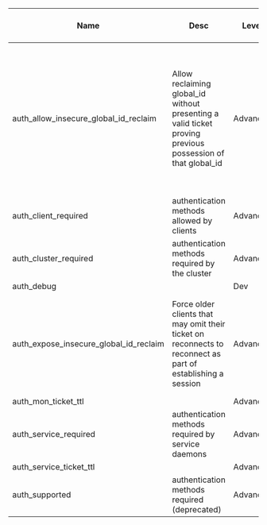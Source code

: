 | Name | Desc | Level | Type | non-Daemon Default | Daemon Default | Min | Max | Valid Values | verbatim | See also | Flags | Services | Validator | Long Desc | Tags |
| --- | --- | --- | --- | --- | --- | --- | --- | --- | --- | --- | --- | --- | --- | --- | --- |
| <span id="SP_auth_allow_insecure_global_id_reclaim">auth_allow_insecure_global_id_reclaim</span> |  Allow reclaiming global_id without presenting a valid ticket proving previous possession of that global_id | Advanced | Bool | True |  |  |  |  |  | [[mon_warn_on_insecure_global_id_reclaim](./global/mon.md#SP_mon_warn_on_insecure_global_id_reclaim), [mon_warn_on_insecure_global_id_reclaim_allowed](./global/mon.md#SP_mon_warn_on_insecure_global_id_reclaim_allowed), [auth_expose_insecure_global_id_reclaim](./global/auth.md#SP_auth_expose_insecure_global_id_reclaim)] |  |  |  | Allowing unauthorized global_id (re)use poses a security risk. Unfortunately, older clients may omit their ticket on reconnects and therefore rely on this being allowed for preserving their global_id for the lifetime of the client instance. Setting this value to false would immediately prevent new connections from those clients (assuming auth_expose_insecure_global_id_reclaim set to true) and eventually break existing sessions as well (regardless of auth_expose_insecure_global_id_reclaim setting). |  |
| <span id="SP_auth_client_required">auth_client_required</span> |  authentication methods allowed by clients | Advanced | Str | cephx, none |  |  |  |  |  |  |  |  |  |  |  |
| <span id="SP_auth_cluster_required">auth_cluster_required</span> |  authentication methods required by the cluster | Advanced | Str | cephx |  |  |  |  |  |  |  |  |  |  |  |
| <span id="SP_auth_debug">auth_debug</span> |   | Dev | Bool | False |  |  |  |  |  |  |  |  |  |  |  |
| <span id="SP_auth_expose_insecure_global_id_reclaim">auth_expose_insecure_global_id_reclaim</span> |  Force older clients that may omit their ticket on reconnects to reconnect as part of establishing a session | Advanced | Bool | True |  |  |  |  |  | [[mon_warn_on_insecure_global_id_reclaim](./global/mon.md#SP_mon_warn_on_insecure_global_id_reclaim), [mon_warn_on_insecure_global_id_reclaim_allowed](./global/mon.md#SP_mon_warn_on_insecure_global_id_reclaim_allowed), [auth_allow_insecure_global_id_reclaim](./global/auth.md#SP_auth_allow_insecure_global_id_reclaim)] |  |  |  | In permissive mode (auth_allow_insecure_global_id_reclaim set to true), this helps with identifying clients that are not patched. In enforcing mode (auth_allow_insecure_global_id_reclaim set to false), this is a fail-fast mechanism: don't establish a session that will almost inevitably be broken later. |  |
| <span id="SP_auth_mon_ticket_ttl">auth_mon_ticket_ttl</span> |   | Advanced | Float | 72_hr |  |  |  |  |  |  |  |  |  |  |  |
| <span id="SP_auth_service_required">auth_service_required</span> |  authentication methods required by service daemons | Advanced | Str | cephx |  |  |  |  |  |  |  |  |  |  |  |
| <span id="SP_auth_service_ticket_ttl">auth_service_ticket_ttl</span> |   | Advanced | Float | 1_hr |  |  |  |  |  |  |  |  |  |  |  |
| <span id="SP_auth_supported">auth_supported</span> |  authentication methods required (deprecated) | Advanced | Str |  |  |  |  |  |  |  |  |  |  |  |  |
